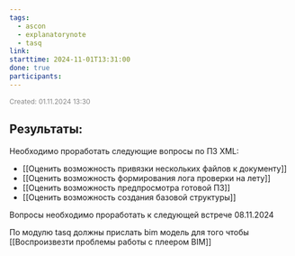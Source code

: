 ```yaml
---
tags:
  - ascon
  - explanatorynote
  - tasq
link: 
starttime: 2024-11-01T13:31:00
done: true
participants:
---
```

<span style="font-size:12px; color:#888888;">Created: 01.11.2024 13:30</span>

## Результаты: 



Необходимо проработать следующие вопросы по ПЗ XML:

- [[Оценить возможность привязки нескольких файлов к документу]]
- [[Оценить возможность формирования лога проверки на лету]]
- [[Оценить возможность предпросмотра готовой ПЗ]]
- [[Оценить возможность создания базовой структуры]]

Вопросы необходимо проработать к следующей встрече 08.11.2024

По модулю tasq должны прислать bim модель для того чтобы [[Воспроизвезти проблемы работы с  плеером BIM]]
